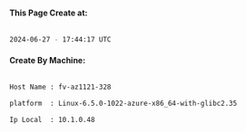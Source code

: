 
   
#### This Page Create at:

```bash

2024-06-27 - 17:44:17 UTC

```

#### Create By Machine:

```bash

Host Name : fv-az1121-328

platform  : Linux-6.5.0-1022-azure-x86_64-with-glibc2.35

Ip Local  : 10.1.0.48

```

